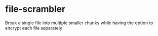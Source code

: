 # file-scrambler
Break a single file into multiple smaller chunks while having the option to encrypt each file separately
